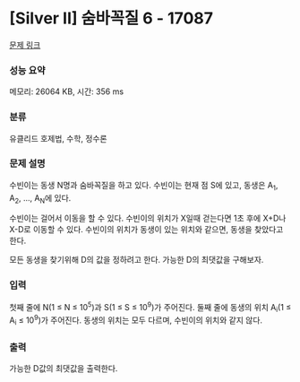# [Silver II] 숨바꼭질 6 - 17087 

[문제 링크](https://www.acmicpc.net/problem/17087) 

### 성능 요약

메모리: 26064 KB, 시간: 356 ms

### 분류

유클리드 호제법, 수학, 정수론

### 문제 설명

<p>수빈이는 동생 N명과 숨바꼭질을 하고 있다. 수빈이는 현재 점 S에 있고, 동생은 A<sub>1</sub>, A<sub>2</sub>, ..., A<sub>N</sub>에 있다.</p>

<p>수빈이는 걸어서 이동을 할 수 있다. 수빈이의 위치가 X일때 걷는다면 1초 후에 X+D나 X-D로 이동할 수 있다. 수빈이의 위치가 동생이 있는 위치와 같으면, 동생을 찾았다고 한다.</p>

<p>모든 동생을 찾기위해 D의 값을 정하려고 한다. 가능한 D의 최댓값을 구해보자.</p>

### 입력 

 <p>첫째 줄에 N(1 ≤ N ≤ 10<sup>5</sup>)과 S(1 ≤ S ≤ 10<sup>9</sup>)가 주어진다. 둘째 줄에 동생의 위치 A<sub>i</sub>(1 ≤ A<sub>i</sub> ≤ 10<sup>9</sup>)가 주어진다. 동생의 위치는 모두 다르며, 수빈이의 위치와 같지 않다.</p>

### 출력 

 <p>가능한 D값의 최댓값을 출력한다.</p>

